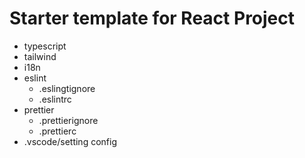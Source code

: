 # Starter template for React Project

-   typescript
-   tailwind
-   i18n
-   eslint
    -   .eslingtignore
    -   .eslintrc
-   prettier
    -   .prettierignore
    -   .prettierc
-   .vscode/setting config
